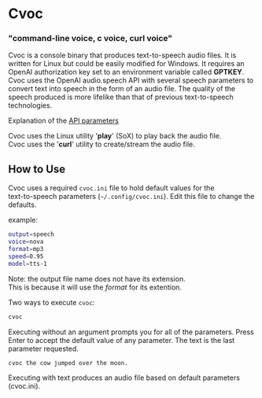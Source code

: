 # Cvoc
### "command-line voice, c voice, curl voice"

Cvoc is a console binary that produces text-to-speech audio files.
It is written for Linux but could be easily modified for Windows.
It requires an OpenAI authorization key set to an environment
variable called __GPTKEY__.
Cvoc uses the OpenAI audio.speech API with several speech parameters
to convert text into speech in the form of an audio file. The quality
of the speech produced is more lifelike than that of previous 
text-to-speech technologies.

Explanation of the 
[API parameters](https://platform.openai.com/docs/api-reference/audio/createSpeech "openai audio.speech")

Cvoc uses the Linux utility '__play__' (SoX) to play back the audio file.  
Cvoc uses the '__curl__' utility to create/stream the audio file.  

## How to Use

Cvoc uses a required `cvoc.ini` file to hold default values for the  
text-to-speech parameters (`~/.config/cvoc.ini`). Edit this file to
change the defaults.  

example:
```bash
output=speech
voice=nova
format=mp3
speed=0.95
model=tts-1
```
Note: the output file name does not have its extension.  
This is because it will use the _format_ for its extention.


Two ways to execute `cvoc`:

```bash
cvoc
```
Executing without an argument prompts you for all of the parameters.
Press Enter to accept the default value of any parameter. The text
is the last parameter requested.

```bash
cvoc the cow jumped over the moon.
```
Executing with text produces an audio file based on default parameters (cvoc.ini).
